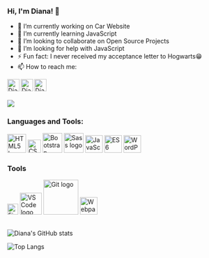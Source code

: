 ### Hi, I'm Diana! 👋

- 🔭 I’m currently working on Car Website
- 🌱 I’m currently learning JavaScript
- 👯 I’m looking to collaborate on Open Source Projects
- 🤔 I’m looking for help with JavaScript
- ⚡ Fun fact: I never received my acceptance letter to Hogwarts😁
- 📫 How to reach me: <br />
<a href="mailto:diana.zhusupbekova.kk@gmail.com">
  <img align="left" alt="Diana Zhusupbekova" | Email" width="28px" src="https://img.icons8.com/external-xnimrodx-lineal-color-xnimrodx/344/external-email-contact-us-xnimrodx-lineal-color-xnimrodx-4.png" />
</a>
<a href="https://www.linkedin.com/in/diana-zhusupbekova-727034217/">
  <img align="left" alt="Diana's LinkedIN" | width="28px" src="https://img.icons8.com/fluency/344/linkedin.png" />
</a>
<a href="https://t.me/Janjan_di">
  <img align="left" alt="Diana's Telegram" | width="28px" src="https://img.icons8.com/color/344/telegram-app--v1.png" />
</a>
<br />
<br />

![ ](https://komarev.com/ghpvc/?username=dianazhusupbek&color=green)
<br />  

### Languages and Tools:
<div>
  <img src ="https://upload.wikimedia.org/wikipedia/commons/thumb/6/61/HTML5_logo_and_wordmark.svg/512px-HTML5_logo_and_wordmark.svg.png?20170517184425" alt="HTML5 logo" width="43px" title='HTML5'/>
  <img src ="https://upload.wikimedia.org/wikipedia/commons/thumb/d/d5/CSS3_logo_and_wordmark.svg/363px-CSS3_logo_and_wordmark.svg.png?20160530175649" alt="CSS3 logo" width="30px" title='CSS3'/>
  <img src ="https://upload.wikimedia.org/wikipedia/commons/thumb/b/b2/Bootstrap_logo.svg/512px-Bootstrap_logo.svg.png?20210507000024" alt="Bootstrap logo" width="45px" title='Bootstrap'/>
  <img src ="https://cdn.worldvectorlogo.com/logos/sass-1.svg" alt="Sass logo" width="45px" title='Sass'/>
  <img src ="https://upload.wikimedia.org/wikipedia/commons/thumb/9/99/Unofficial_JavaScript_logo_2.svg/512px-Unofficial_JavaScript_logo_2.svg.png?20141107110902" alt="JavaScript logo" width="40px" title='JavaScript'/>
  <img src ="https://cdn.worldvectorlogo.com/logos/es6.svg" alt="ES6 logo" width="40px" title='ES6'/>
 <img src ="https://upload.wikimedia.org/wikipedia/commons/thumb/9/98/WordPress_blue_logo.svg/1024px-WordPress_blue_logo.svg.png" alt="WordPress logo" width="40px" title='WordPress'/>
<div> 

### Tools

<div>
  <img src ="https://seeklogo.com/images/F/figma-logo-E4E21D3AEA-seeklogo.com.png" alt="Figma logo" width="25px" title='Figma'/>
  <img src ="https://logowik.com/content/uploads/images/visual-studio-code7642.jpg" alt="VS Code logo" width="50px" title='Visual Studio Code'/>
  <img src ="https://upload.wikimedia.org/wikipedia/commons/thumb/e/e0/Git-logo.svg/1280px-Git-logo.svg.png" alt="Git logo" width="80px" title='Git'/>
  <img src ="https://raw.githubusercontent.com/webpack/media/master/logo/icon.png" alt="Webpack logo" width="40px" title='Webpack'/>
</div>
<br />
  
![Diana's GitHub stats](https://github-readme-stats.vercel.app/api?username=dianazhusupbek&show_icons=true&theme=radical)

![Top Langs](https://github-readme-stats.vercel.app/api/top-langs/?username=dianazhusupbek&theme=radical&exclude_repo=github-readme-stats,dianazhusupbek.github.io)
